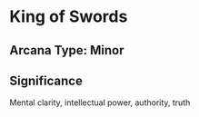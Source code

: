 # King of Swords

## Arcana Type: Minor

## Significance 

Mental clarity, intellectual power, authority, truth
